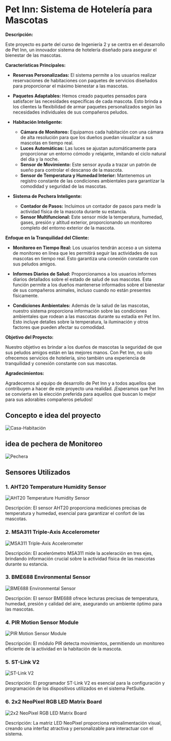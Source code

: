 # Pet Inn: Sistema de Hotelería para Mascotas

**Descripción:**

Este proyecto es parte del curso de Ingeniería 2 y se centra en el desarrollo de Pet Inn, un innovador sistema de hotelería diseñado para asegurar el bienestar de las mascotas. 

**Características Principales:**

- **Reservas Personalizadas:** El sistema permite a los usuarios realizar reservaciones de habitaciones con paquetes de servicios diseñados para proporcionar el máximo bienestar a las mascotas.

- **Paquetes Adaptables:** Hemos creado paquetes pensados para satisfacer las necesidades específicas de cada mascota. Esto brinda a los clientes la flexibilidad de armar paquetes personalizados según las necesidades individuales de sus compañeros peludos.

- **Habitación Inteligente:**
  - **Cámara de Monitoreo:** Equipamos cada habitación con una cámara de alta resolución para que los dueños puedan visualizar a sus mascotas en tiempo real.
  - **Luces Automáticas:** Las luces se ajustan automáticamente para proporcionar un entorno cómodo y relajante, imitando el ciclo natural del día y la noche.
  - **Sensor de Movimiento:** Este sensor ayuda a trazar un patrón de sueño para controlar el descanso de la mascota.
  - **Sensor de Temperatura y Humedad Interior:** Mantenemos un registro constante de las condiciones ambientales para garantizar la comodidad y seguridad de las mascotas.

- **Sistema de Pechera Inteligente:**
  - **Contador de Pasos:** Incluimos un contador de pasos para medir la actividad física de la mascota durante su estancia.
  - **Sensor Multifuncional:** Este sensor mide la temperatura, humedad, gases, presión y altitud exterior, proporcionando un monitoreo completo del entorno exterior de la mascota.

**Enfoque en la Tranquilidad del Cliente:**

- **Monitoreo en Tiempo Real:** Los usuarios tendrán acceso a un sistema de monitoreo en línea que les permitirá seguir las actividades de sus mascotas en tiempo real. Esto garantiza una conexión constante con sus peludos amigos.

- **Informes Diarios de Salud:** Proporcionamos a los usuarios informes diarios detallados sobre el estado de salud de sus mascotas. Esta función permite a los dueños mantenerse informados sobre el bienestar de sus compañeros animales, incluso cuando no están presentes físicamente.

- **Condiciones Ambientales:** Además de la salud de las mascotas, nuestro sistema proporciona información sobre las condiciones ambientales que rodean a las mascotas durante su estadía en Pet Inn. Esto incluye detalles sobre la temperatura, la iluminación y otros factores que pueden afectar su comodidad.

**Objetivo del Proyecto:**

Nuestro objetivo es brindar a los dueños de mascotas la seguridad de que sus peludos amigos están en las mejores manos. Con Pet Inn, no solo ofrecemos servicios de hotelería, sino también una experiencia de tranquilidad y conexión constante con sus mascotas.

**Agradecimientos:**

Agradecemos al equipo de desarrollo de Pet Inn y a todos aquellos que contribuyen a hacer de este proyecto una realidad. ¡Esperamos que Pet Inn se convierta en la elección preferida para aquellos que buscan lo mejor para sus adorables compañeros peludos!


## Concepto e idea del proyecto 
![Casa-Habitación](https://github.com/Gaby790/PetSuite-CodeCrafter/raw/main/Idea%20y%20proceso/Idea%20ExpoCenfo.jpg)

## idea de pechera de Monitoreo
![Pechera](https://github.com/Gaby790/PetSuite-CodeCrafter/raw/main/Idea%20y%20proceso/pechera.jpg)

## Sensores Utilizados

### 1. AHT20 Temperature Humidity Sensor
![AHT20 Temperature Humidity Sensor](https://github.com/Gaby790/PetSuite-CodeCrafter/raw/main/Sensores/AHT20.jpg)

Descripción: El sensor AHT20 proporciona mediciones precisas de temperatura y humedad, esencial para garantizar el confort de las mascotas.

### 2. MSA311 Triple-Axis Accelerometer
![MSA311 Triple-Axis Accelerometer](https://github.com/Gaby790/PetSuite-CodeCrafter/raw/main/Sensores/MSA311.jpg)

Descripción: El acelerómetro MSA311 mide la aceleración en tres ejes, brindando información crucial sobre la actividad física de las mascotas durante su estancia.

### 3. BME688 Environmental Sensor
![BME688 Environmental Sensor](https://github.com/Gaby790/PetSuite-CodeCrafter/raw/main/Sensores/BME688.jpg)

Descripción: El sensor BME688 ofrece lecturas precisas de temperatura, humedad, presión y calidad del aire, asegurando un ambiente óptimo para las mascotas.

### 4. PIR Motion Sensor Module
![PIR Motion Sensor Module](https://github.com/Gaby790/PetSuite-CodeCrafter/raw/main/Sensores/PIR%20Motion%20Sensor%20Module.jpg)

Descripción: El módulo PIR detecta movimientos, permitiendo un monitoreo eficiente de la actividad en la habitación de la mascota.

### 5. ST-Link V2
![ST-Link V2](https://github.com/Gaby790/PetSuite-CodeCrafter/raw/main/Sensores/ST-Link%20V2.jpg)

Descripción: El programador ST-Link V2 es esencial para la configuración y programación de los dispositivos utilizados en el sistema PetSuite.

### 6. 2x2 NeoPixel RGB LED Matrix Board
![2x2 NeoPixel RGB LED Matrix Board](https://github.com/Gaby790/PetSuite-CodeCrafter/raw/main/Sensores/2x2%20NeoPixel%20RGB%20LED%20Matrix%20Board.jpg)

Descripción: La matriz LED NeoPixel proporciona retroalimentación visual, creando una interfaz atractiva y personalizable para interactuar con el sistema.
